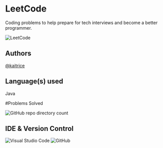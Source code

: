 # LeetCode 

Coding problems to help prepare for tech interviews and become a better programmer. 

![LeetCode](https://img.shields.io/badge/LeetCode-000000?style=for-the-badge&logo=LeetCode&logoColor=#d16c06)


## Authors

[@kaitrice](https://www.github.com/kaitrice)


## Language(s) used

Java

#Problems Solved

![GitHub repo directory count](https://img.shields.io/github/directory-file-count/kaitrice/LeetCode?label=Problems&style=for-the-badge&type=dir)

## IDE & Version Control

![Visual Studio Code](https://img.shields.io/badge/Visual%20Studio%20Code-0078d7.svg?style=for-the-badge&logo=visual-studio-code&logoColor=white)
![GitHub](https://img.shields.io/badge/github-%23121011.svg?style=for-the-badge&logo=github&logoColor=white)